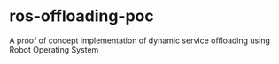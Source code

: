 # ros-offloading-poc
A proof of concept implementation of dynamic service offloading using Robot Operating System
